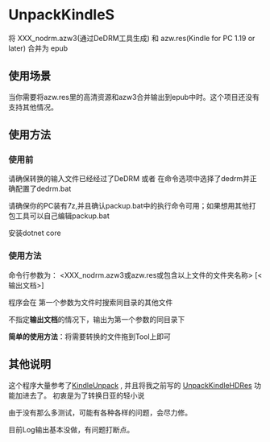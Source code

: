 # UnpackKindleS
将 XXX_nodrm.azw3(通过DeDRM工具生成) 和 azw.res(Kindle for PC 1.19 or later) 合并为 epub

## 使用场景
当你需要将azw.res里的高清资源和azw3合并输出到epub中时。这个项目还没有支持其他情况。

## 使用方法

### 使用前
请确保转换的输入文件已经经过了DeDRM 或者 在命令选项中选择了dedrm并正确配置了dedrm.bat

请确保你的PC装有7z,并且确认packup.bat中的执行命令可用；如果想用其他打包工具可以自己编辑packup.bat

安装dotnet core


### 使用方法

命令行参数为：
<XXX_nodrm.azw3或azw.res或包含以上文件的文件夹名称> [<输出文档>]

程序会在
第一个参数为文件时搜索同目录的其他文件

不指定**输出文档**的情况下，输出为第一个参数的同目录下

**简单的使用方法**：将需要转换的文件拖到Tool上即可

## 其他说明

这个程序大量参考了[KindleUnpack](https://github.com/kevinhendricks/KindleUnpack) ,
并且将我之前写的 [UnpackKindleHDRes](https://github.com/Aeroblast/UnpackKindleHDRes) 功能加进去了。
初衷是为了转换日亚的轻小说

由于没有那么多测试，可能有各种各样的问题，会尽力修。

目前Log输出基本没做，有问题打断点。

